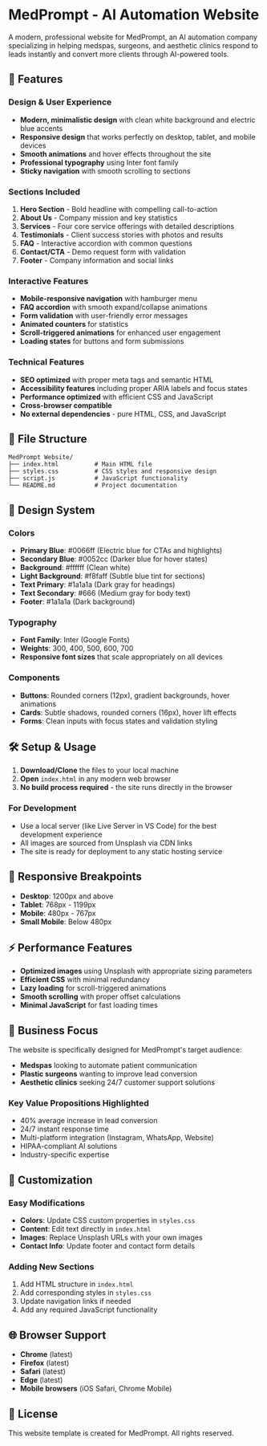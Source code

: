 # MedPrompt - AI Automation Website

A modern, professional website for MedPrompt, an AI automation company specializing in helping medspas, surgeons, and aesthetic clinics respond to leads instantly and convert more clients through AI-powered tools.

## 🚀 Features

### Design & User Experience
- **Modern, minimalistic design** with clean white background and electric blue accents
- **Responsive design** that works perfectly on desktop, tablet, and mobile devices
- **Smooth animations** and hover effects throughout the site
- **Professional typography** using Inter font family
- **Sticky navigation** with smooth scrolling to sections

### Sections Included
1. **Hero Section** - Bold headline with compelling call-to-action
2. **About Us** - Company mission and key statistics
3. **Services** - Four core service offerings with detailed descriptions
4. **Testimonials** - Client success stories with photos and results
5. **FAQ** - Interactive accordion with common questions
6. **Contact/CTA** - Demo request form with validation
7. **Footer** - Company information and social links

### Interactive Features
- **Mobile-responsive navigation** with hamburger menu
- **FAQ accordion** with smooth expand/collapse animations
- **Form validation** with user-friendly error messages
- **Animated counters** for statistics
- **Scroll-triggered animations** for enhanced user engagement
- **Loading states** for buttons and form submissions

### Technical Features
- **SEO optimized** with proper meta tags and semantic HTML
- **Accessibility features** including proper ARIA labels and focus states
- **Performance optimized** with efficient CSS and JavaScript
- **Cross-browser compatible**
- **No external dependencies** - pure HTML, CSS, and JavaScript

## 📁 File Structure

```
MedPrompt Website/
├── index.html          # Main HTML file
├── styles.css          # CSS styles and responsive design
├── script.js           # JavaScript functionality
└── README.md           # Project documentation
```

## 🎨 Design System

### Colors
- **Primary Blue**: #0066ff (Electric blue for CTAs and highlights)
- **Secondary Blue**: #0052cc (Darker blue for hover states)
- **Background**: #ffffff (Clean white)
- **Light Background**: #f8faff (Subtle blue tint for sections)
- **Text Primary**: #1a1a1a (Dark gray for headings)
- **Text Secondary**: #666 (Medium gray for body text)
- **Footer**: #1a1a1a (Dark background)

### Typography
- **Font Family**: Inter (Google Fonts)
- **Weights**: 300, 400, 500, 600, 700
- **Responsive font sizes** that scale appropriately on all devices

### Components
- **Buttons**: Rounded corners (12px), gradient backgrounds, hover animations
- **Cards**: Subtle shadows, rounded corners (16px), hover lift effects
- **Forms**: Clean inputs with focus states and validation styling

## 🛠️ Setup & Usage

1. **Download/Clone** the files to your local machine
2. **Open** `index.html` in any modern web browser
3. **No build process required** - the site runs directly in the browser

### For Development
- Use a local server (like Live Server in VS Code) for the best development experience
- All images are sourced from Unsplash via CDN links
- The site is ready for deployment to any static hosting service

## 📱 Responsive Breakpoints

- **Desktop**: 1200px and above
- **Tablet**: 768px - 1199px
- **Mobile**: 480px - 767px
- **Small Mobile**: Below 480px

## ⚡ Performance Features

- **Optimized images** using Unsplash with appropriate sizing parameters
- **Efficient CSS** with minimal redundancy
- **Lazy loading** for scroll-triggered animations
- **Smooth scrolling** with proper offset calculations
- **Minimal JavaScript** for fast loading times

## 🎯 Business Focus

The website is specifically designed for MedPrompt's target audience:
- **Medspas** looking to automate patient communication
- **Plastic surgeons** wanting to improve lead conversion
- **Aesthetic clinics** seeking 24/7 customer support solutions

### Key Value Propositions Highlighted
- 40% average increase in lead conversion
- 24/7 instant response time
- Multi-platform integration (Instagram, WhatsApp, Website)
- HIPAA-compliant AI solutions
- Industry-specific expertise

## 🔧 Customization

### Easy Modifications
- **Colors**: Update CSS custom properties in `styles.css`
- **Content**: Edit text directly in `index.html`
- **Images**: Replace Unsplash URLs with your own images
- **Contact Info**: Update footer and contact form details

### Adding New Sections
1. Add HTML structure in `index.html`
2. Add corresponding styles in `styles.css`
3. Update navigation links if needed
4. Add any required JavaScript functionality

## 🌐 Browser Support

- **Chrome** (latest)
- **Firefox** (latest)
- **Safari** (latest)
- **Edge** (latest)
- **Mobile browsers** (iOS Safari, Chrome Mobile)


## 📄 License

This website template is created for MedPrompt. All rights reserved.
